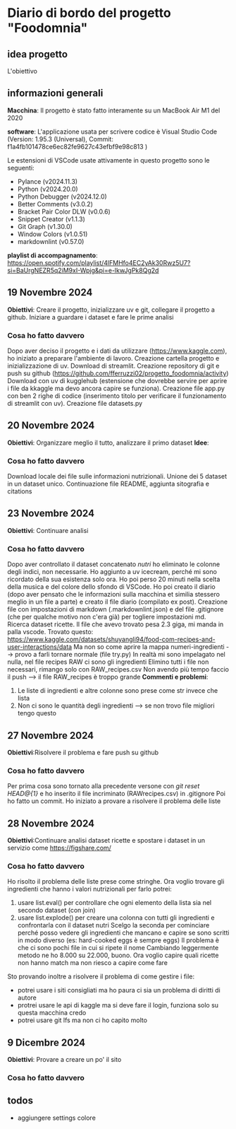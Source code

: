 # Diario di bordo del progetto "Foodomnia"

## idea progetto

L'obiettivo

## informazioni generali

**Macchina**: Il progetto è stato fatto interamente su un MacBook Air M1 del 2020

**software**: L'applicazione usata per scrivere codice è Visual Studio Code
(Version: 1.95.3 (Universal), Commit: f1a4fb101478ce6ec82fe9627c43efbf9e98c813 )

Le estensioni di VSCode usate attivamente in questo progetto sono le seguenti:

- Pylance (v2024.11.3)
- Python (v2024.20.0)
- Python Debugger (v2024.12.0)
- Better Comments (v3.0.2)
- Bracket Pair Color DLW (v0.0.6)
- Snippet Creator (v1.1.3)
- Git Graph (v1.30.0)
- Window Colors (v1.0.51)
- markdownlint (v0.57.0)

**playlist di accompagnamento**: <https://open.spotify.com/playlist/4lFMHfo4EC2yAk30Rwz5U7?si=BaUrgNEZR5q2iM9xI-Wpjg&pi=e-lkwJgPk8Qg2d>

## 19 Novembre 2024

**Obiettivi**: Creare il progetto, inizializzare uv e git, collegare il progetto
a github. Iniziare a guardare i dataset e fare le prime analisi

### Cosa ho fatto davvero

Dopo aver deciso il progetto e i dati da utilizzare (<https://www.kaggle.com>),
ho iniziato a preparare l'ambiente di lavoro.
Creazione cartella progetto e inizializzazione di uv. Download di streamlit.
Creazione repository di git e push su github (<https://github.com/fferruzzi02/progetto_foodomnia/activity>)
Download con uv di kugglehub (estensione che dovrebbe servire per aprire i file
da kkaggle ma devo ancora capire se funziona).
Creazione file app.py con ben 2 righe di codice (inserimento titolo per
verificare il funzionamento di streamlit con uv).
Creazione file datasets.py

## 20 Novembre 2024

**Obiettivi**: Organizzare meglio il tutto, analizzare il primo dataset
**Idee**:

### Cosa ho fatto davvero

Download locale dei file sulle informazioni nutrizionali. Unione dei 5 dataset
in un dataset unico.
Continuazione file README, aggiunta sitografia e citations

## 23 Novembre 2024

**Obiettivi**: Continuare analisi

### Cosa ho fatto davvero

Dopo aver controllato il dataset concatenato _nutri_ ho eliminato le colonne
degli indici, non necessarie.
Ho aggiunto a uv icecream, perché mi sono ricordato della sua esistenza solo ora.
Ho poi perso 20 minuti nella scelta della musica e del colore dello sfondo di VSCode.
Ho poi creato il diario (dopo aver pensato che le informazioni sulla macchina et
similia stessero meglio in un file a parte) e creato il file diario (compilato
ex post).
Creazione file con impostazioni di markdown (.markdownlint.json) e del file
.gitignore (che per qualche motivo non c'era già) per togliere impostazioni md.
Ricerca dataset ricette. Il file che avevo trovato pesa 2.3 giga, mi manda in
palla vscode.
Trovato questo:
<https://www.kaggle.com/datasets/shuyangli94/food-com-recipes-and-user-interactions/data>
Ma non so come aprire la mappa numeri-ingredienti -->
provo a farli tornare normale (file try.py)
In realtà mi sono impelagato nel nulla, nel file recipes RAW ci sono gli ingredienti
Elimino tutti i file non necessari, rimango solo con RAW_recipes.csv
Non avendo più tempo faccio il push --> il file RAW_recipes è troppo grande
**Commenti e problemi**:

1. Le liste di ingredienti e altre colonne sono prese come str invece che lista
2. Non ci sono le quantità degli ingredienti
   --> se non trovo file migliori tengo questo

## 27 Novembre 2024

**Obiettivi**:Risolvere il problema e fare push su github

### Cosa ho fatto davvero

Per prima cosa sono tornato alla precedente versone con _git reset HEAD@{1}_ e
ho inserito il file incriminato (RAWrecipes.csv) in .gitignore
Poi ho fatto un commit. Ho iniziato a provare a risolvere il problema delle liste

## 28 Novembre 2024

**Obiettivi**:Continuare analisi dataset ricette e spostare i dataset
in un servizio come <https://figshare.com/>

### Cosa ho fatto davvero

Ho risolto il problema delle liste prese come stringhe.
Ora voglio trovare gli ingredienti che hanno i valori nutrizionali
per farlo potrei:

1. usare list.eval() per controllare che ogni elemento della lista sia nel
   secondo dataset (con join)
2. usare list.explode() per creare una colonna con tutti gli ingredienti e
   confrontarla con il dataset nutri
   Scelgo la seconda per cominciare perché posso vedere gli ingredienti che mancano
   e capire se sono scritti in modo diverso (es: hard-cooked eggs è sempre eggs)
   Il problema è che ci sono pochi file in cui si ripete il nome
   Cambiando leggermente metodo ne ho 8.000 su 22.000, buono. Ora voglio capire
   quali ricette non hanno match ma non riesco a capire come fare

Sto provando inoltre a risolvere il problema di come gestire i file:

- potrei usare i siti consigliati ma ho paura ci sia un problema di diritti di autore
- protrei usare le api di kaggle ma si deve fare il login, funziona solo su
  questa macchina credo
- potrei usare git lfs ma non ci ho capito molto

## 9 Dicembre 2024

**Obiettivi**: Provare a creare un po' il sito

### Cosa ho fatto davvero

## todos

- aggiungere settings colore
